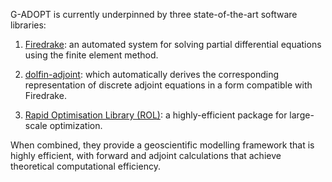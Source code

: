 G-ADOPT is currently underpinned by three state-of-the-art software libraries:

1. [Firedrake](https://www.firedrakeproject.org/): an automated system
for solving partial differential equations using the finite element
method.  

2. [dolfin-adjoint](https://github.com/dolfin-adjoint/pyadjoint):
which automatically derives the corresponding representation of discrete
adjoint equations in a form compatible with Firedrake.  

3. [Rapid Optimisation Library
(ROL)](https://trilinos.github.io/rol.html): a highly-efficient package for large-scale
optimization.   

When combined, they provide a geoscientific modelling framework that is highly efficient, with forward and adjoint calculations that achieve theoretical computational efficiency.
